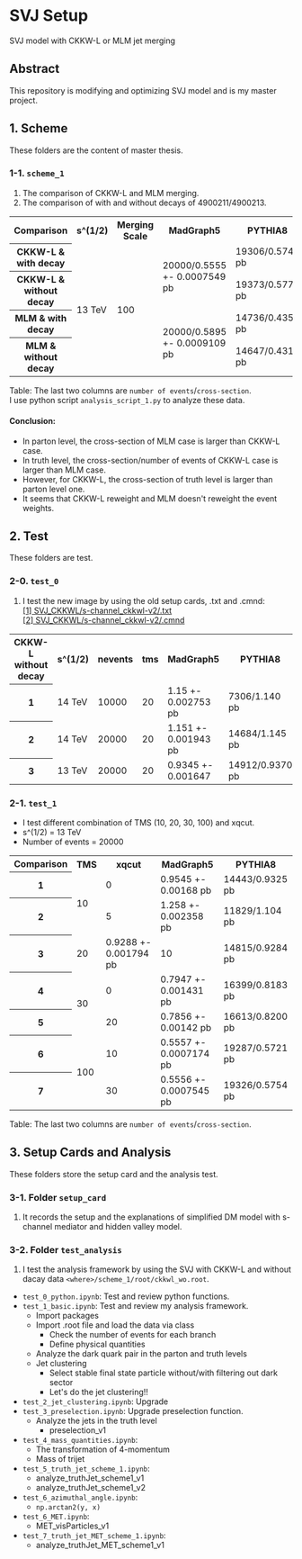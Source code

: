 # SVJ Setup
SVJ model with CKKW-L or MLM jet merging


## Abstract
This repository is modifying and optimizing SVJ model and is my master project.


## 1. Scheme
These folders are the content of master thesis.

### 1-1. `scheme_1`
1. The comparison of CKKW-L and MLM merging.  
2. The comparison of with and without decays of 4900211/4900213.

<table>
    <tr>
        <th>Comparison</th>
        <th>s^(1/2)</th>
        <th>Merging Scale</th>
        <th>MadGraph5</th>
        <th>PYTHIA8</th>
    </tr>
    <tr>
        <th>CKKW-L & with decay</th>
        <td rowspan="0">13 TeV</td>
        <td rowspan="0">100</td>
        <td rowspan="2">20000/0.5555 +- 0.0007549 pb</td>
        <td>19306/0.5746 pb</td>
    </tr>
    <tr>
        <th>CKKW-L & without decay</th>
        <td>19373/0.5778 pb</td>
    </tr>
    <tr>
        <th>MLM & with decay</th>
        <td rowspan="2">20000/0.5895 +- 0.0009109 pb</td>
        <td>14736/0.4350 pb</td>
    </tr>
    <tr>
        <th>MLM & without decay</th>
        <td>14647/0.4317 pb</td>
    </tr>
</table>

Table: The last two columns are `number of events`/`cross-section`.  
I use python script `analysis_script_1.py` to analyze these data.

#### Conclusion:
* In parton level, the cross-section of MLM case is larger than CKKW-L case.
* In truth level, the cross-section/number of events of CKKW-L case is larger than MLM case.
* However, for CKKW-L, the cross-section of truth level is larger than parton level one.
* It seems that CKKW-L reweight and MLM doesn't reweight the event weights.


## 2. Test
These folders are test.

### 2-0. `test_0`
1. I test the new image by using the old setup cards, .txt and .cmnd:  
    [[1] SVJ_CKKWL/s-channel_ckkwl-v2/.txt](https://github.com/YW-Hsiao/SVJ_CKKWL/blob/main/s-channel_ckkwl-v2/Zpxdxd.txt)  
    [[2] SVJ_CKKWL/s-channel_ckkwl-v2/.cmnd](https://github.com/YW-Hsiao/SVJ_CKKWL/blob/main/s-channel_ckkwl-v2/hepmc/svj_ckkwl-4.cmnd)  

<table>
    <tr>
        <th>CKKW-L without decay</th>
        <th>s^(1/2)</th>
        <th>nevents</th>
        <th>tms</th>
        <th>MadGraph5</th>
        <th>PYTHIA8</th>
    </tr>
    <tr>
        <th>1</th>
        <td>14 TeV</td>
        <td>10000</td>
        <td>20</td>
        <td>1.15 +- 0.002753 pb</td>
        <td>7306/1.140 pb</td>
    </tr>
    <tr>
        <th>2</th>
        <td>14 TeV</td>
        <td>20000</td>
        <td>20</td>
        <td>1.151 +- 0.001943 pb</td>
        <td>14684/1.145 pb</td>
    </tr>
    <tr>
        <th>3</th>
        <td>13 TeV</td>
        <td>20000</td>
        <td>20</td>
        <td>0.9345 +- 0.001647</td>
        <td>14912/0.9370 pb</td>
    </tr>
</table>

### 2-1. `test_1`
* I test different combination of TMS (10, 20, 30, 100) and xqcut.
* s^(1/2) = 13 TeV
* Number of events = 20000

<table>
    <tr>
        <th>Comparison</th>
        <th>TMS</th>
        <th>xqcut</th>
        <th>MadGraph5</th>
        <th>PYTHIA8</th>
    </tr>
    <tr>
        <th>1</th>
        <td rowspan="2">10</td>
        <td>0</td>
        <td>0.9545 +- 0.00168 pb</td>
        <td>14443/0.9325 pb</td>
    </tr>
    <tr>
        <th>2</th>
        <td>5</td>
        <td>1.258 +- 0.002358 pb</td>
        <td>11829/1.104 pb</td>
    </tr>
    <tr>
        <th>3</th>
        <td>20</td>
        <td>0.9288 +- 0.001794 pb</td>
        <td>10</td>
        <td>14815/0.9284 pb</td>
    </tr>
    <tr>
        <th>4</th>
        <td rowspan="2">30</td>
        <td>0</td>
        <td>0.7947 +- 0.001431 pb</td>
        <td>16399/0.8183 pb</td>
    </tr>
    <tr>
        <th>5</th>
        <td>20</td>
        <td>0.7856 +- 0.00142 pb</td>
        <td>16613/0.8200 pb</td>
    </tr>
    <tr>
        <th>6</th>
        <td rowspan="2">100</td>
        <td>10</td>
        <td>0.5557 +- 0.0007174 pb</td>
        <td>19287/0.5721 pb</td>
    </tr>
    <tr>
        <th>7</th>
        <td>30</td>
        <td>0.5556 +- 0.0007545 pb</td>
        <td>19326/0.5754 pb</td>
    </tr>
</table>

Table: The last two columns are `number of events`/`cross-section`.


## 3. Setup Cards and Analysis
These folders store the setup card and the analysis test.

### 3-1. Folder `setup_card`
1. It records the setup and the explanations of simplified DM model with s-channel mediator and hidden valley model.

### 3-2. Folder `test_analysis`
1. I test the analysis framework by using the SVJ with CKKW-L and without dacay data `<where>/scheme_1/root/ckkwl_wo.root`.

* `test_0_python.ipynb`: Test and review python functions.
* `test_1_basic.ipynb`: Test and review my analysis framework.
    * Import packages
    * Import .root file and load the data via class
        * Check the number of events for each branch
        * Define physical quantities
    * Analyze the dark quark pair in the parton and truth levels
    * Jet clustering
        * Select stable final state particle without/with filtering out dark sector
        * Let's do the jet clustering!!
* `test_2_jet_clustering.ipynb`: Upgrade
* `test_3_preselection.ipynb`: Upgrade preselection function.
    * Analyze the jets in the truth level
        * preselection_v1
* `test_4_mass_quantities.ipynb`:
    * The transformation of 4-momentum
    * Mass of trijet
* `test_5_truth_jet_scheme_1.ipynb`:
    * analyze_truthJet_scheme1_v1
    * analyze_truthJet_scheme1_v2
* `test_6_azimuthal_angle.ipynb`:
    * `np.arctan2(y, x)`
* `test_6_MET.ipynb`:
    * MET_visParticles_v1
* `test_7_truth_jet_MET_scheme_1.ipynb`:
    * analyze_truthJet_MET_scheme1_v1
